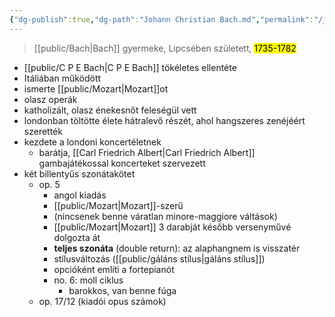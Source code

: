 ```yaml
---
{"dg-publish":true,"dg-path":"Johann Christian Bach.md","permalink":"/johann-christian-bach/"}
---
```


> [[public/Bach\|Bach]] gyermeke, Lipcsében született, <mark>1735-1782</mark>

- [[public/C P E Bach\|C P E Bach]] tökéletes ellentéte
- Itáliában működött
- ismerte [[public/Mozart\|Mozart]]ot
- olasz operák
- katholizált, olasz énekesnőt feleségül vett
- londonban töltötte élete hátralevő részét, ahol hangszeres zenéjéért szerették
- kezdete a londoni koncertéletnek
	- barátja, [[Carl Friedrich Albert\|Carl Friedrich Albert]] gambajátékossal koncerteket szervezett
- két billentyűs szonátakötet
	- op. 5
		- angol kiadás
		- [[public/Mozart\|Mozart]]-szerű
		- (nincsenek benne váratlan minore-maggiore váltások)
		- [[public/Mozart\|Mozart]] 3 darabját később versenyművé dolgozta át
		- **teljes szonáta** (double return): az alaphangnem is visszatér
		- stílusváltozás ([[public/gáláns stílus\|gáláns stílus]])
		- opcióként említi a fortepianót
		- no. 6: moll ciklus
			- barokkos, van benne fúga
	- op. 17/12 (kiadói opus számok)
